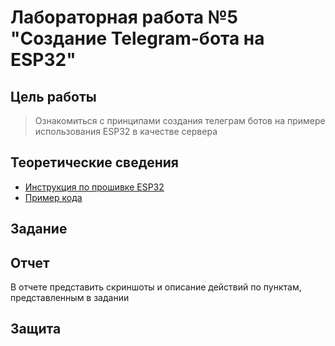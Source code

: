 # Лабораторная работа №5 "Создание Telegram-бота на ESP32"

## Цель работы
> Ознакомиться с принципами создания телеграм ботов на примере использования ESP32
> в качестве сервера

## Теоретические сведения
* [Инструкция по прошивке ESP32](../../docs/firmware.md)
* [Пример кода](../../examples/example_5.md)

## Задание

## Отчет
В отчете представить скриншоты и описание действий по пунктам, представленным в задании

## Защита